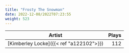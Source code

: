 ```yaml
---
title: "Frosty The Snowman"
date: 2022-12-08/2022T07:23:55
weight: 523
---
```




 Artist | Plays 
----- | -----:
[Kimberley Locke]({{< ref "a122102">}}) | 112
